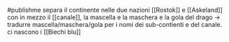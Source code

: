#publishme separa il continente nelle due nazioni [[Rostok]] e [[Askeland]] con in mezzo il [[canale]], la mascella e la maschera e la gola del drago -> tradurre mascella/maschera/gola per i nomi dei sub-contienti e del canale. ci nascono i [[Biechi blu]]